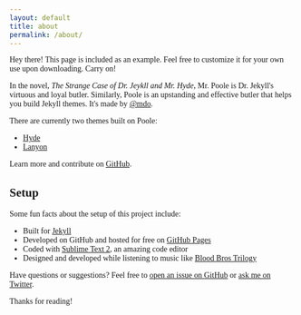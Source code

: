 ```yaml
---
layout: default
title: about
permalink: /about/
---
```


<style>
  .default{
    margin-top: 3em;  /*About title*/
}
  .default-title{
    margin-bottom: .5em;  /*About title*/    
  }
</style>


Hey there! This page is included as an example. Feel free to customize it for your own use upon downloading. Carry on!


In the novel, *The Strange Case of Dr. Jeykll and Mr. Hyde*, Mr. Poole is Dr. Jekyll's virtuous and loyal butler. Similarly, Poole is an upstanding and effective butler that helps you build Jekyll themes. It's made by [@mdo](https://twitter.com/mdo).

There are currently two themes built on Poole:

* [Hyde](http://hyde.getpoole.com)
* [Lanyon](http://lanyon.getpoole.com)

Learn more and contribute on [GitHub](https://github.com/poole).

## Setup

Some fun facts about the setup of this project include:

* Built for [Jekyll](http://jekyllrb.com)
* Developed on GitHub and hosted for free on [GitHub Pages](https://pages.github.com)
* Coded with [Sublime Text 2](http://sublimetext.org), an amazing code editor
* Designed and developed while listening to music like [Blood Bros Trilogy](https://soundcloud.com/maddecent/sets/blood-bros-series)

Have questions or suggestions? Feel free to [open an issue on GitHub](https://github.com/poole/issues/new) or [ask me on Twitter](https://twitter.com/mdo).

Thanks for reading!

<style>
body {
    font-family: 'times-new-roman';
}
span.fa-color{
     color: #268bd2;	
 }
</style>

